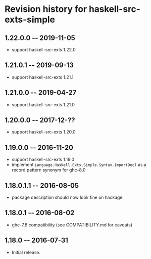 # Revision history for haskell-src-exts-simple

## 1.22.0.0    -- 2019-11-05

* support haskell-src-exts 1.22.0

## 1.21.0.1    -- 2019-09-13

* support haskell-src-exts 1.21.1

## 1.21.0.0    -- 2019-04-27

* support haskell-src-exts 1.21.0

## 1.20.0.0    -- 2017-12-??

* support haskell-src-exts 1.20.0

## 1.19.0.0    -- 2016-11-20

* support haskell-src-exts 1.19.0
* implement `Language.Haskell.Exts.Simple.Syntax.ImportDecl` as a record pattern synonym for ghc-8.0

## 1.18.0.1.1  -- 2016-08-05

* package description should now look fine on hackage

## 1.18.0.1  -- 2016-08-02

* ghc-7.8 compatibility (see COMPATIBILITY.md for caveats)

## 1.18.0  -- 2016-07-31

* Initial release.
